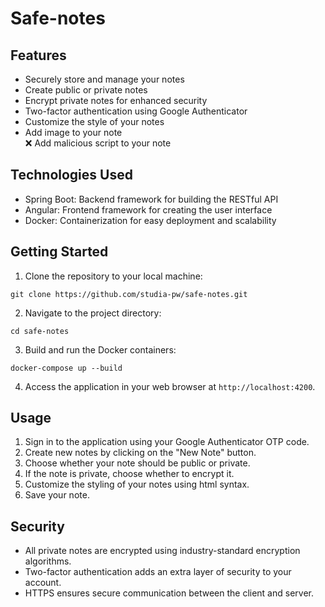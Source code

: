 # Safe-notes

## Features

- Securely store and manage your notes
- Create public or private notes
- Encrypt private notes for enhanced security
- Two-factor authentication using Google Authenticator
- Customize the style of your notes
- Add image to your note \
❌ Add malicious script to your note

## Technologies Used

- Spring Boot: Backend framework for building the RESTful API
- Angular: Frontend framework for creating the user interface
- Docker: Containerization for easy deployment and scalability

## Getting Started

1. Clone the repository to your local machine:

```
git clone https://github.com/studia-pw/safe-notes.git
```

2. Navigate to the project directory:

```
cd safe-notes
```

3. Build and run the Docker containers:

```
docker-compose up --build
```

4. Access the application in your web browser at `http://localhost:4200`.

## Usage

1. Sign in to the application using your Google Authenticator OTP code.
2. Create new notes by clicking on the "New Note" button.
3. Choose whether your note should be public or private.
4. If the note is private, choose whether to encrypt it.
5. Customize the styling of your notes using html syntax.
6. Save your note.

## Security

- All private notes are encrypted using industry-standard encryption algorithms.
- Two-factor authentication adds an extra layer of security to your account.
- HTTPS ensures secure communication between the client and server.
